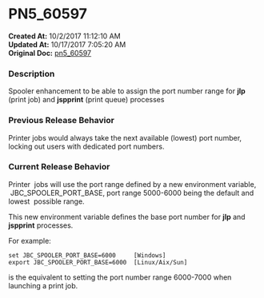 # PN5_60597

**Created At:** 10/2/2017 11:12:10 AM  
**Updated At:** 10/17/2017 7:05:20 AM  
**Original Doc:** [pn5_60597](https://docs.jbase.com/36526-5-6-2-release-notes/pn5_60597)  


### Description

Spooler enhancement to be able to assign the port number range for **jlp** (print job) and **jspprint** (print queue) processes



### Previous Release Behavior

Printer jobs would always take the next available (lowest) port number, locking out users with dedicated port numbers.



### Current Release Behavior

Printer  jobs will use the port range defined by a new environment variable,  JBC\_SPOOLER\_PORT\_BASE, port range 5000-6000 being the default and lowest  possible range.

This new environment variable defines the base port number for **jlp** and **jspprint** processes.

For example:

```
set JBC_SPOOLER_PORT_BASE=6000     [Windows]
export JBC_SPOOLER_PORT_BASE=6000  [Linux/Aix/Sun]
```

is the equivalent to setting the port number range 6000-7000 when launching a print job.
